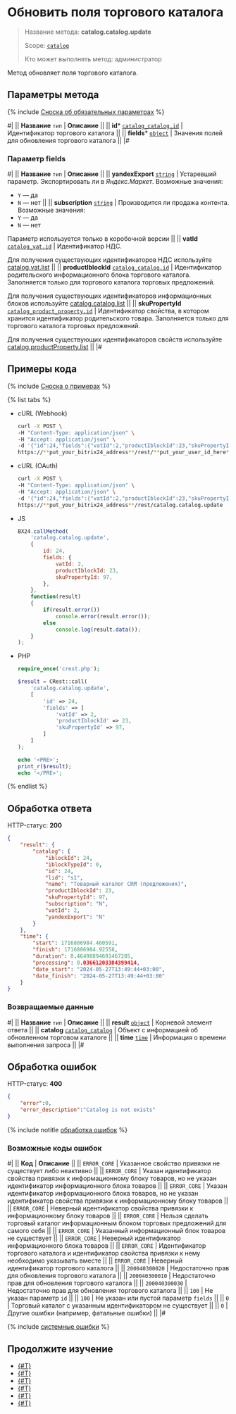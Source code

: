 # Обновить поля торгового каталога

> Название метода: **catalog.catalog.update**
>
> Scope: [`catalog`](../../scopes/permissions.md)
>
> Кто может выполнять метод: администратор

Метод обновляет поля торгового каталога.

## Параметры метода

{% include [Сноска об обязательных параметрах](../../../_includes/required.md) %}

#|
|| **Название**
`тип` | **Описание** ||
|| **id***
[`catalog_catalog.id`](../data-types.md#catalog_catalog) | Идентификатор торгового каталога ||
|| **fields***
[`object`](../../data-types.md) | Значения полей для обновления торгового каталога ||
|#

### Параметр fields

#|
|| **Название**
`тип` | **Описание** ||
|| **yandexExport**
[`string`](../../data-types.md) | Устаревший параметр. Экспортировать ли в *Яндекс.Маркет*. Возможные значения:
- `Y` — да
- `N` — нет
||
|| **subscription**
[`string`](../../data-types.md) | Производится ли продажа контента. Возможные значения:
- `Y` — да
- `N` — нет

Параметр используется только в коробочной версии
||
|| **vatId**
[`catalog_vat.id`](../data-types.md#catalog_vat) | Идентификатор НДС.

Для получения существующих идентификаторов НДС используйте [catalog.vat.list](../vat/catalog-vat-list.md)
||
|| **productIblockId**
[`catalog_catalog.id`](../data-types.md#catalog_catalog) | Идентификатор родительского информационного блока торгового каталога. Заполняется только для торгового каталога торговых предложений.

Для получения существующих идентификаторов информационных блоков используйте [catalog.catalog.list](./catalog-catalog-list.md)
||
|| **skuPropertyId**
[`catalog_product_property.id`](../data-types.md#catalog_product_property) | Идентификатор свойства, в котором хранится идентификатор родительского товара. Заполняется только для торгового каталога торговых предложений.

Для получения существующих идентификаторов свойств используйте [catalog.productProperty.list](../product-property/catalog-product-property-list.md)
||
|#

## Примеры кода

{% include [Сноска о примерах](../../../_includes/examples.md) %}

{% list tabs %}

- cURL (Webhook)

    ```bash
    curl -X POST \
    -H "Content-Type: application/json" \
    -H "Accept: application/json" \
    -d '{"id":24,"fields":{"vatId":2,"productIblockId":23,"skuPropertyId":97}}' \
    https://**put_your_bitrix24_address**/rest/**put_your_user_id_here**/**put_your_webhook_here**/catalog.catalog.update
    ```

- cURL (OAuth)

    ```bash
    curl -X POST \
    -H "Content-Type: application/json" \
    -H "Accept: application/json" \
    -d '{"id":24,"fields":{"vatId":2,"productIblockId":23,"skuPropertyId":97},"auth":"**put_access_token_here**"}' \
    https://**put_your_bitrix24_address**/rest/catalog.catalog.update
    ```

- JS

    ```js
    BX24.callMethod(
        'catalog.catalog.update', 
        {
            id: 24,
            fields: {
                vatId: 2,
                productIblockId: 23,
                skuPropertyId: 97,
            },
        },
        function(result)
        {
            if(result.error())
                console.error(result.error());
            else
                console.log(result.data());
        }
    );
    ```

- PHP

    ```php
    require_once('crest.php');

    $result = CRest::call(
        'catalog.catalog.update',
        [
            'id' => 24,
            'fields' => [
                'vatId' => 2,
                'productIblockId' => 23,
                'skuPropertyId' => 97,
            ]
        ]
    );

    echo '<PRE>';
    print_r($result);
    echo '</PRE>';
    ```

{% endlist %}

## Обработка ответа

HTTP-статус: **200**

```json
{
    "result": { 
        "catalog": {
            "iblockId": 24,
            "iblockTypeId": 0,
            "id": 24, 
            "lid": "s1",
            "name": "Товарный каталог CRM (предложения)",
            "productIblockId": 23,
            "skuPropertyId": 97,
            "subscription": "N",
            "vatId": 2,
            "yandexExport": "N"
        }
    },
    "time": {
        "start": 1716806984.460591,
        "finish": 1716806984.92558,
        "duration": 0.46498894691467285,
        "processing": 0.03661203384399414,
        "date_start": "2024-05-27T13:49:44+03:00",
        "date_finish": "2024-05-27T13:49:44+03:00"
    }
}
```

### Возвращаемые данные

#|
|| **Название**
`тип` | **Описание** ||
|| **result**
[`object`](../../data-types.md) | Корневой элемент ответа ||
|| **catalog**
[`catalog_catalog`](../data-types.md#catalog_catalog) | Объект с информацией об обновленном торговом каталоге ||
|| **time**
[`time`](../../data-types.md) | Информация о времени выполнения запроса ||
|#

## Обработка ошибок

HTTP-статус: **400**

```json
{
    "error":0,
    "error_description":"Catalog is not exists"
}
```

{% include notitle [обработка ошибок](../../../_includes/error-info.md) %}

### Возможные коды ошибок

#|
|| **Код** | **Описание** ||
|| `ERROR_CORE` | Указанное свойство привязки не существует либо неактивно
|| 
|| `ERROR_CORE` | Указан идентификатор свойства привязки к информационному блоку товаров, но не указан идентификатор информационного блока товаров
|| 
|| `ERROR_CORE` | Указан идентификатор информационного блока товаров, но не указан идентификатор свойства привязки к информационному блоку товаров
|| 
|| `ERROR_CORE` | Неверный идентификатор свойства привязки к информационному блоку товаров
|| 
|| `ERROR_CORE` | Нельзя сделать торговый каталог информационным блоком торговых предложений для самого себя
|| 
|| `ERROR_CORE` | Указанный информационный блок товаров не существует
||
|| `ERROR_CORE` | Неверный идентификатор информационного блока товаров
|| 
|| `ERROR_CORE` | Идентификатор торгового каталога и идентификатор свойства привязки к нему необходимо указывать вместе
|| 
|| `ERROR_CORE` | Неверный идентификатор торгового каталога
|| 
|| `200040300020` | Недостаточно прав для обновления торгового каталога
|| 
|| `200040300010` | Недостаточно прав для обновления торгового каталога
|| 
|| `200040300030` | Недостаточно прав для обновления торгового каталога
|| 
|| `100` | Не указан параметр `id`
|| 
|| `100` | Не указан или пустой параметр `fields`
|| 
|| `0` | Торговый каталог с указанным идентификатором не существует
|| 
|| `0` | Другие ошибки (например, фатальные ошибки)
|| 
|#

{% include [системные ошибки](../../../_includes/system-errors.md) %}

## Продолжите изучение

- [{#T}](./catalog-catalog-add.md)
- [{#T}](./catalog-catalog-get.md)
- [{#T}](./catalog-catalog-list.md)
- [{#T}](./catalog-catalog-is-offers.md)
- [{#T}](./catalog-catalog-delete.md)
- [{#T}](./catalog-catalog-get-fields.md)